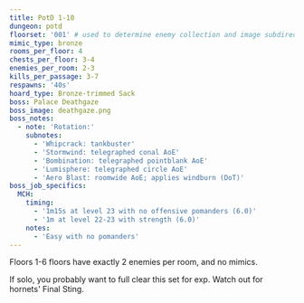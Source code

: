 ```yaml
---
title: PotD 1-10
dungeon: potd
floorset: '001' # used to determine enemy collection and image subdirectory
mimic_type: bronze
rooms_per_floor: 4
chests_per_floor: 3-4
enemies_per_room: 2-3
kills_per_passage: 3-7
respawns: '40s'
hoard_type: Bronze-trimmed Sack
boss: Palace Deathgaze
boss_image: deathgaze.png
boss_notes:
  - note: 'Rotation:'
    subnotes:
      - 'Whipcrack: tankbuster'
      - 'Stormwind: telegraphed conal AoE'
      - 'Bombination: telegraphed pointblank AoE'
      - 'Lumisphere: telegraphed circle AoE'
      - 'Aero Blast: roomwide AoE; applies windburn (DoT)'
boss_job_specifics:
  MCH:
    timing:
      - '1m15s at level 23 with no offensive pomanders (6.0)'
      - '1m at level 22-23 with strength (6.0)'
    notes:
      - 'Easy with no pomanders'
---
```


Floors 1-6 floors have exactly 2 enemies per room, and no mimics.

If solo, you probably want to full clear this set for exp. Watch out for
hornets' Final Sting.